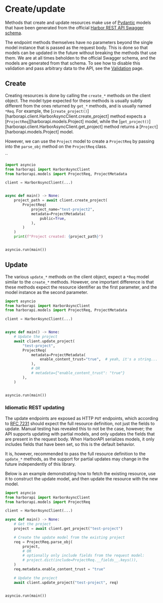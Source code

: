# Create/update

Methods that create and update resources make use of [Pydantic](https://docs.pydantic.dev/) models that have been generated from the official [Harbor REST API Swagger schema](https://github.com/goharbor/harbor/blob/main/api/v2.0/swagger.yaml).

The endpoint methods themselves have no parameters beyond the single model instance that is passed as the request body. This is done so that models can be updated in the future without breaking the methods that use them. We are at all times beholden to the official Swagger schema, and the models are generated from that schema. To see how to disable this validation and pass arbitrary data to the API, see the [Validation](./validation.md/#validation) page.

## Create

Creating resources is done by calling the `create_*` methods on the client object. The model type expected for these methods is usually subtly different from the ones returned by `get_*` methods, and is usually named `*Req`. For example, the [`create_project()`][harborapi.client.HarborAsyncClient.create_project] method expects a [`ProjectReq`][harborapi.models.Project] model, while the [`get_project()`][harborapi.client.HarborAsyncClient.get_project] method returns a [`Project`][harborapi.models.Project] model.

However, we can use the `Project` model to create a `ProjectReq` by passing into the `parse_obj` method on the `ProjectReq` class.

``

```python
import asyncio
from harborapi import HarborAsyncClient
from harborapi.models import ProjectReq, ProjectMetadata

client = HarborAsyncClient(...)


async def main() -> None:
    project_path = await client.create_project(
        ProjectReq(
            project_name="test-project2",
            metadata=ProjectMetadata(
                public=True,
            ),
        )
    )
    print(f"Project created: {project_path}")


asyncio.run(main())
```

## Update

The various `update_*` methods on the client object, expect a `*Req` model similar to the `create_*` methods. However, one important difference is that these methods expect the resource identifier as the first parameter, and the model instance as the second parameter.


```py
import asyncio
from harborapi import HarborAsyncClient
from harborapi.models import ProjectReq, ProjectMetadata

client = HarborAsyncClient(...)


async def main() -> None:
    # Update the project
    await client.update_project(
        "test-project",
        ProjectReq(
            metadata=ProjectMetadata(
                enable_content_trust="true",  # yeah, it's a string...
            ),
            # OR
            # metadata={"enable_content_trust": "true"}
        ),
    )


asyncio.run(main())

```


### Idiomatic REST updating

The update endpoints are exposed as HTTP `PUT` endpoints, which according to [RFC 7231](https://datatracker.ietf.org/doc/html/rfc7231#section-4.3.4) should expect the full resource definition, not just the fields to update. Manual testing has revealed this to not be the case, however; the API supports updating with partial models, and only updates the fields that are present in the request body. When HarborAPI serializes models, it only includes fields that have been set, so this is the default behavior.

It is, however, recommended to pass the full resource definition to the `update_*` methods, as the support for partial updates may change in the future independently of this library.

Below is an example demonstrating how to fetch the existing resource, use it to construct the update model, and then update the resource with the new model.

```py
import asyncio
from harborapi import HarborAsyncClient
from harborapi.models import ProjectReq

client = HarborAsyncClient(...)

async def main() -> None:
    # Get the project
    project = await client.get_project("test-project")

    # Create the update model from the existing project
    req = ProjectReq.parse_obj(
        project,
        # OR
        # optionally only include fields from the request model:
        # project.dict(include=ProjectReq.__fields__.keys()),
    )
    req.metadata.enable_content_trust = "true"

    # Update the project
    await client.update_project("test-project", req)


asyncio.run(main())
```
